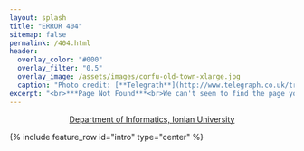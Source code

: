 ```yaml
---
layout: splash
title: "ERROR 404"
sitemap: false
permalink: /404.html
header:
  overlay_color: "#000"
  overlay_filter: "0.5"
  overlay_image: /assets/images/corfu-old-town-xlarge.jpg
  caption: "Photo credit: [**Telegrath**](http://www.telegraph.co.uk/travel/destinations/europe/greece/corfu/articles/corfu-attractions/)"
excerpt: "<br>***Page Not Found***<br>We can't seem to find the page you are looking for perhaps you can try searching for it below:"
---
```


<center>

<a href="https://ioniodi.github.io/site-bilingual/en/home/" target="_blank">Department of Informatics, Ionian University</a>

<script type="text/javascript">
  var GOOG_FIXURL_LANG = 'en';
  var GOOG_FIXURL_SITE = '{{ site.url }}'
</script>
<script type="text/javascript"
  src="//linkhelp.clients.google.com/tbproxy/lh/wm/fixurl.js">
</script>

</center>

{% include feature_row id="intro" type="center" %}
